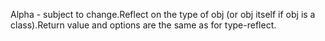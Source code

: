 Alpha - subject to change.Reflect on the type of obj (or obj itself if obj is a class).Return value and options are the same as for type-reflect. 